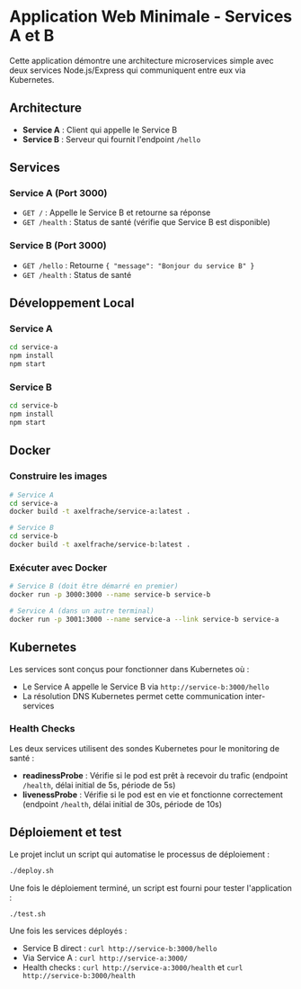 # Application Web Minimale - Services A et B

Cette application démontre une architecture microservices simple avec deux services Node.js/Express qui communiquent entre eux via Kubernetes.

## Architecture

- **Service A** : Client qui appelle le Service B
- **Service B** : Serveur qui fournit l'endpoint `/hello`

## Services

### Service A (Port 3000)
- `GET /` : Appelle le Service B et retourne sa réponse
- `GET /health` : Status de santé (vérifie que Service B est disponible)

### Service B (Port 3000)
- `GET /hello` : Retourne `{ "message": "Bonjour du service B" }`
- `GET /health` : Status de santé

## Développement Local

### Service A
```bash
cd service-a
npm install
npm start
```

### Service B
```bash
cd service-b
npm install
npm start
```

## Docker

### Construire les images
```bash
# Service A
cd service-a
docker build -t axelfrache/service-a:latest .

# Service B
cd service-b
docker build -t axelfrache/service-b:latest .
```

### Exécuter avec Docker
```bash
# Service B (doit être démarré en premier)
docker run -p 3000:3000 --name service-b service-b

# Service A (dans un autre terminal)
docker run -p 3001:3000 --name service-a --link service-b service-a
```

## Kubernetes

Les services sont conçus pour fonctionner dans Kubernetes où :
- Le Service A appelle le Service B via `http://service-b:3000/hello`
- La résolution DNS Kubernetes permet cette communication inter-services

### Health Checks

Les deux services utilisent des sondes Kubernetes pour le monitoring de santé :
- **readinessProbe** : Vérifie si le pod est prêt à recevoir du trafic (endpoint `/health`, délai initial de 5s, période de 5s)
- **livenessProbe** : Vérifie si le pod est en vie et fonctionne correctement (endpoint `/health`, délai initial de 30s, période de 10s)

## Déploiement et test

Le projet inclut un script qui automatise le processus de déploiement :
```bash
./deploy.sh
```

Une fois le déploiement terminé, un script est fourni pour tester l'application :
```bash
./test.sh
```

Une fois les services déployés :
- Service B direct : `curl http://service-b:3000/hello`
- Via Service A : `curl http://service-a:3000/`
- Health checks : `curl http://service-a:3000/health` et `curl http://service-b:3000/health`
